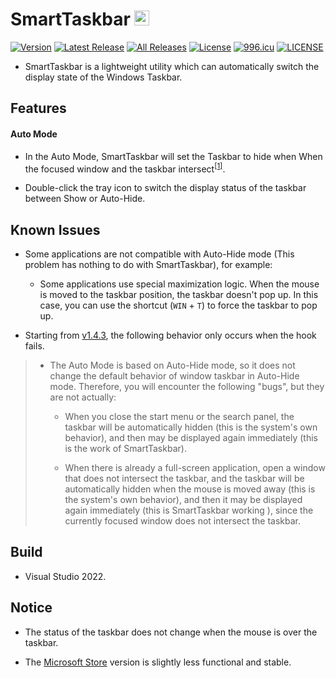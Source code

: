 

SmartTaskbar  <img src="https://github.com/ChanpleCai/SmartTaskbar/blob/main/logo/logo.png" width="24">
=====
[![Version](https://badge.fury.io/gh/ChanpleCai%2FSmartTaskbar.svg)](https://github.com/ChanpleCai/SmartTaskbar/releases/download/v1.4.5/SmartTaskbar_Setup.exe)
[![Latest Release](https://img.shields.io/github/downloads/ChanpleCai/SmartTaskbar/latest/total.svg)](https://github.com/ChanpleCai/SmartTaskbar/releases/download/v1.4.5/SmartTaskbar_Setup.exe)
[![All Releases](https://img.shields.io/github/downloads/ChanpleCai/SmartTaskbar/total.svg)](https://github.com/ChanpleCai/SmartTaskbar/releases)
[![License](http://img.shields.io/:license-MIT-blue.svg?style=flat)](LICENSE)
[![996.icu](https://img.shields.io/badge/link-996.icu-red.svg)](https://996.icu)
[![LICENSE](https://img.shields.io/badge/license-Anti%20996-blue.svg)](https://github.com/996icu/996.ICU/blob/master/LICENSE)

* SmartTaskbar is a lightweight utility which can automatically switch the display state of the Windows Taskbar.

Features
-----

#### Auto Mode

* In the Auto Mode, SmartTaskbar will set the Taskbar to hide when When the focused window and the taskbar intersect<sup>[[1]](#footnote)</sup>.
  
* Double-click the tray icon to switch the display status of the taskbar between Show or Auto-Hide.

Known Issues
----  

* Some applications are not compatible with Auto-Hide mode (This problem has nothing to do with SmartTaskbar), for example:
  
    * Some applications use special maximization logic. When the mouse is moved to the taskbar position, the taskbar doesn't pop up. In this case, you can use the shortcut (`WIN` + `T`) to force the taskbar to pop up.

* Starting from [v1.4.3](https://github.com/ChanpleCai/SmartTaskbar/releases), the following behavior only occurs when the hook fails.
>* The Auto Mode is based on Auto-Hide mode, so it does not change the default behavior of window taskbar in Auto-Hide mode. Therefore, you will encounter the following "bugs", but they are not actually:
>
>    * When you close the start menu or the search panel, the taskbar will be automatically hidden (this is the system's own behavior), and then may be displayed again immediately (this is the work of SmartTaskbar).
>   
>    * When there is already a full-screen application, open a window that does not intersect the taskbar, and the taskbar will be automatically hidden when the mouse is moved away (this is the system's own behavior), and then it may be displayed again immediately (this is SmartTaskbar working ), since the currently focused window does not intersect the taskbar.

Build
-----
* Visual Studio 2022.

Notice
------
* <a name="footnote"> The status of the taskbar does not change when the mouse is over the taskbar.</a>  

* The [Microsoft Store](https://www.microsoft.com/en-us/p/smarttaskbar/9pjm69mps6t9?activetab=pivot%3aoverviewtab) version is slightly less functional and stable.
